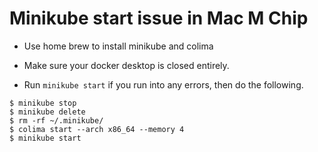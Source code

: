 # Minikube start issue in Mac M Chip

* Use home brew to install minikube and colima

* Make sure your docker desktop is closed entirely.

* Run `minikube start` if you run into any errors, then do the following.

```
$ minikube stop
$ minikube delete
$ rm -rf ~/.minikube/
$ colima start --arch x86_64 --memory 4
$ minikube start
```
